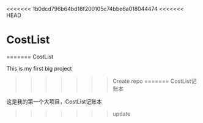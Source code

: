 <<<<<<< 1b0dcd796b64bd18f200105c74bbe6a018044474
<<<<<<< HEAD
# CostList
=======
CostList

This is my first big project
>>>>>>> Create repo
=======
CostList记账本

这是我的第一个大项目，CostList记账本
>>>>>>> update
